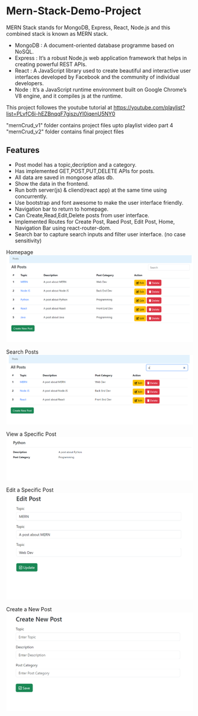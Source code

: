# Mern-Stack-Demo-Project

MERN Stack stands for MongoDB, Express, React, Node.js and this combined stack is known as MERN stack.
- MongoDB	: A document-oriented database programme based on NoSQL.
- Express	: It’s a robust Node.js web application framework that helps in creating powerful REST APIs.
- React	: A JavaScript library used to create beautiful and interactive user interfaces developed by Facebook and the community of individual developers.
- Node : It’s a JavaScript runtime environment built on Google Chrome’s V8 engine, and it compiles js at the runtime.

This project followes the youtube tutorial at <https://youtube.com/playlist?list=PLvfC6i-hEZBnqqF7giszuYI0iqenU5NY0>

"mernCrud_v1" folder contains project files upto playlist video part 4
"mernCrud_v2" folder contains final project files

## Features
- Post model has a topic,decription and a category.
- Has implemented GET,POST,PUT,DELETE APIs for posts.
- All data are saved in mongoose atlas db.
- Show the data in the frontend.
- Run both server(js) & cliend(react app) at the same time using concurrently.
- Use bootstrap and font awesome to make the user interface friendly.
- Navigation bar to return to homepage.
- Can Create,Read,Edit,Delete posts from user interface.
- Implemented Routes for Create Post, Raed Post, Edit Post, Home, Navigation Bar using react-router-dom.
- Search bar to capture search inputs and filter user interface. (no case sensitivity)

Homepage
![Homepage](images/1.PNG)

Search Posts
![Homepage](images/2.PNG)

View a Specific Post
![Homepage](images/3.PNG)

Edit a Specific Post
![Homepage](images/4.PNG)

Create a New Post
![Homepage](images/5.PNG)
